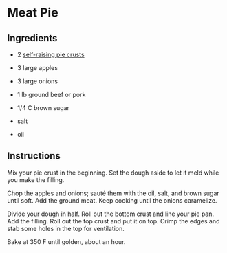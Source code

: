 # Meat Pie

## Ingredients

 - 2 [self-raising pie crusts][1]

 - 3 large apples
 - 3 large onions
 - 1 lb ground beef or pork
 - 1/4 C brown sugar
 - salt
 - oil


## Instructions

Mix your pie crust  in the beginning.  Set the dough aside  to let it meld while
you make the filling.

Chop the apples and onions; sauté them with the oil, salt, and brown sugar until
soft.  Add the ground meat.  Keep cooking until the onions caramelize.

Divide your dough in half.  Roll out the bottom crust and line your pie pan. Add
the filling.  Roll out the top crust and put it on top. Crimp the edges and stab
some holes in the top for ventilation.

Bake at 350 F until golden, about an hour.


[1]: Pie%20Crust.md "Pie Crust Recipe"

